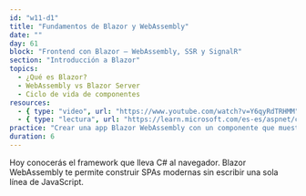 ```yaml
---
id: "w11-d1"
title: "Fundamentos de Blazor y WebAssembly"
date: ""
day: 61
block: "Frontend con Blazor – WebAssembly, SSR y SignalR"
section: "Introducción a Blazor"
topics:
  - ¿Qué es Blazor?
  - WebAssembly vs Blazor Server
  - Ciclo de vida de componentes
resources:
  - { type: "video", url: "https://www.youtube.com/watch?v=Y6qyRdTRHMM" }
  - { type: "lectura", url: "https://learn.microsoft.com/es-es/aspnet/core/blazor/?view=aspnetcore-9.0" }
practice: "Crear una app Blazor WebAssembly con un componente que muestre la hora actual y se actualice cada segundo."
duration: 6
---
```


Hoy conocerás el framework que lleva C# al navegador. Blazor WebAssembly te permite construir SPAs modernas sin escribir una sola línea de JavaScript.